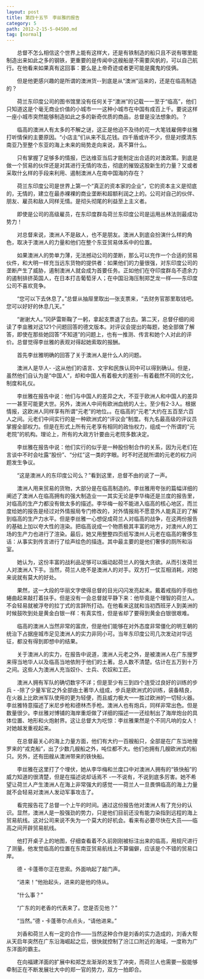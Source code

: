 ```yaml
---
layout: post
title: 第四十五节　李丝雅的报告
category: 5
path: 2012-2-15-5-04500.md
tag: [normal]
---
```


　　总督不怎么相信这个世界上能有这样大，还是有铁制造的船只且不说有哪里能制造出来如此之多的钢铁，更重要的是传闻中这艘船是不需要风帆的，可以自己航行。在他看来如果真有这回事：要么是上帝奇迹或者更可能是魔鬼的伎俩。

　　但是他更感兴趣的是所谓的澳洲货--到底是从“澳洲”运来的，还是在临高制造的？

　　荷兰东印度公司的图书馆里没有任何关于“澳洲”的记载一一至于“临高”，他们只知道这是个毫无商业价值的小城市一一这种小城市在中国有成百上千。要说这样一座小城市突然能够制造如此之多的新奇优质的商品，总督是没法想象的。？

　　临高的澳洲人有太多的不解之谜，这正是他迫不及待的花一大笔钱雇佣李丝雅打听情保的主要原因。“小店主”们从来不乱花钱。四千盾或许不少，但是对摸清东南亚乃至整个东亚的海上未来的局势走向来说，真不算什么。

　　只有掌握了足够多的情报，巴达维亚当后才能制定出合适的对澳政策。到底是做一个贸易的伙伴还是对其进行无情的攻击，彻底的摧毁这股新生的力量？又或者采取什幺样的手段来利用、遏制澳洲人在南中国海的存在？

　　荷兰东印度公司是世界上第一个“真正的资本家的企业”，它的资本主义是彻底的，无情的，建立在最赤裸裸的商业垄断和超额利润之上的。公司对自己的伙伴、朋友、雇员和敌人同样无情。是彻头彻尾的利益至上主义者。

　　即使是公司的高级雇员，在东印度群岛荷兰东印度公司是运用丛林法则最成功势力！

　　对总督来说，澳洲人不是敌人，也不是朋友。澳洲人到底会扮演什么样的角色，取决于澳洲人的力量和他们在整个东亚贸易体系中的位置。

　　如果澳洲人的势单力薄，无法撼动公司的垄断，那么可以充作一个合适的贸易伙件，和大明一样充当远东货物的提供者：如果他们的力量很强，对东印度公司的垄断产生了威胁，遏制澳洲人就会成为首要任务。正如他们在夺印度群岛不遗余力的遏制排挤英国人，在日本打击葡萄牙人；在中国沿海压制郑芝龙一样――东印度公司不喜欢竞争。

　　“您可以下去休息了。”总督从抽屉里取出―张支票来，“去财务官那里取钱吧。您可以好好的休息几天。”

　　“谢谢大人。”冈萨雷斯鞠了一躬，拿起支票退了出去。第二天，总督仔细的阅读了李韭雅对这121个问题回答的德文版本。对评议会提出的每题，她全部做了解答，即使在那些她回答“不知道”的问题上，也有一推测、传言和她个人对此的评价。总督觉得李丝雅的表观对得起她索取的报酬。

　　首先李丝雅明确的回答了关于澳洲人是什么人的问题。

　　澳洲人是华人- -这从他们的语言、文宇和民族认同中可以得到确认。但是，虽然他们自认为是“中国人”，却和中国人有着极大的差别--有着截然不同的文化，制度和礼仪。

　　李丝雅在报告中说：他们与中国人的差异之大，不亚于欧洲人和中国人的差异一一甚至可能更大世。另外，澳洲人中间有欧洲血统的人士。至少有2-3人。根据情报，这欧洲人同样享有所谓“元老”的地位。。在临高的“元老”大约在五百至六百人之间。元老们中间实行的是一种欧洲式的“评议会”制度。有九名最高级的评议员掌握全部权力。但是在形式上所有元老享有相同的政怡权力，组成一个所谓的“元老院”的机构。理论上，所有的大政方针要由元老院多数决定。

　　李丝雅在报告中说：他们实行的似乎是一种股份制合作的关系，因为元老们在言谈中不时会吐露“股份”、“分红”这一类的字眼。时不时还就所谓的元老的权力问题发生争议。

　　“这是澳洲人的东印度公司么？”看到这里，总督不由的说了一声。

　　澳洲人用来贸易的货物，大部分是在临高制造的。李丝雅用夸张的篇幅详细的阐述了澳洲人在临高拥有的强大制造业一一其实无论是李华梅还是兰度的报告里，对临高的生产力都没有做太多的描述。李华梅一般不能进入临高的核心地区，而兰度给她的报告是经过对外情报局专门修改的，对外情报局不愿意外人能真正的了解到临高的生产力水平。但是李丝雅一心想促成荷兰人对临高的战争，在这两份报告的基础上加以夸大性的渲染。把临高说成一个物质极其丰富的地方，对澳州人的工场的生产力也进行了渲染。最后，她又用整整四页纸写澳州人元老在临高的奢侈生话：从事实到传言进行了绘声绘色的描连。其中最主要的是他们奢侈的厕所和浴室。

　　她认为，这份丰富的战利品足够可以煽动起荷兰人的强大贪欲。从而引发荷兰人对澳洲人下手。当然，荷兰人绝不是澳洲人的对手。双方打一仗互相消耗，对她来说就有莫大的好处。

　　果然，这一大段的华丽文字使得总督的目光闪闪发亮起末。戴着戒指的手指也蜷曲起来敲打着扶手。但是没有一会总督就平静下来：他毕竟是个理智的荷兰人。不会轻易就被浮夸的拉丁式的言辞所打动。在他看来这就和当初西班牙人到美洲的时候鼓吹到处是黄金白银一样：有真实性，但是省却了要得到黄金白银很艰难。

　　临高的澳洲人当然非常的富庶，但是他们能够在对外态度非常僵化的明王朝的统治下占据座城市足见澳洲人的实力非同小可。当年东印度公司几次发动对华远征，都没有得到即想中的结果。

　　关于澳洲人的实力，在报告中说道，澳洲人元老之外，是被澳洲人在广东搜罗来得当地华人以及临高当地依附于他们的土著。总人数不清楚。估计在五万到十万之间。这些人为澳洲人充当奴仆、士兵、农奴和工匠。

　　澳洲人拥有军队的确切数宇不详；但是至少有三到四个连受过良好的训练的步兵 - -除了少量军官之外全部由土著华人组成，步兵是欧洲式的训练，装备精良，在火器上比欧洲军队使用的更为轻便，而且威力极大一一胜过欧洲的一切轻火器。李丝雅特意描述了米尼步枪和德林杰手枪。澳洲人也有炮兵，同样非常出色。但是数量很少。李丝雅对博铺的海岸重炬做了详细的描述一一还绘制出了海岸炮台的具体位置、地形和火炮射界。这让总督大为吃惊：李丝雅果然是个不同凡响的女人！对她越发重视起来。

　　在总督最关心的海上力量方面，他们有大约一百艘船只，全部是在广东当地搜罗来的“戎克船”，出了少数几艘船之外，吨位都不大。他们也拥有几艘欧洲式的船只。另外，还有田艘从澳洲带来的铁快船。

　　李丝雅在这里打了个埋伏，她从李华梅和兰度口中对澳洲人拥有的“铁快船”的威力知道的很清楚，但是在描述说却话焉不 -一不说有，不说到底多厉害。她不希望让荷兰人产生澳洲人在海上非常强大的感觉一一荷兰人一旦畏惧临高的海上力量就不会轻易对澳洲人发动军事攻击了。

　　看完报告花了总督一个上午的时间。通过这份报告他对澳洲人有了充分的认识。显然，澳洲人是一股强劲的势力，只是他们目前还没有能力染指到远程的海上贸易航线。这对公司来说不失为一个莫大的好机会。看来有必要尽快在大员――临高之间开辟贸易航线。

　　他打开桌子上的地图，仔细查看着不久前刚刚被标注出来的临高，用规尺进行了测量。他发觉临高的位置在东南亚贸易航线上不算偏僻，应该是个不错的贸易口岸。

　　德・卡蓬蒂尔正在思索。外面响起了敲门声。

　　“进来！”他抬起头，进来的是他的侍从。

　　“什么事？”

　　“广东的刘老香的代表来了。您是否见他？”

　　“当然。”德・卡蓬蒂尔点点头，“请他进来。”

　　刘香和荷兰人有一定的合作――当然这种合作是刘香的实力造成的，刘香大帮从天启年突然在广东沿海崛起之后，很快就控制了汾江口附近的海域，一度称为广东洋面的霸主。

　　在向福建洋面的扩展中和郑芝龙渐渐的发生了冲突，而荷兰人也需要一股能够牵制正在不断发展壮大中的郑一官的势力，双方一拍即合。